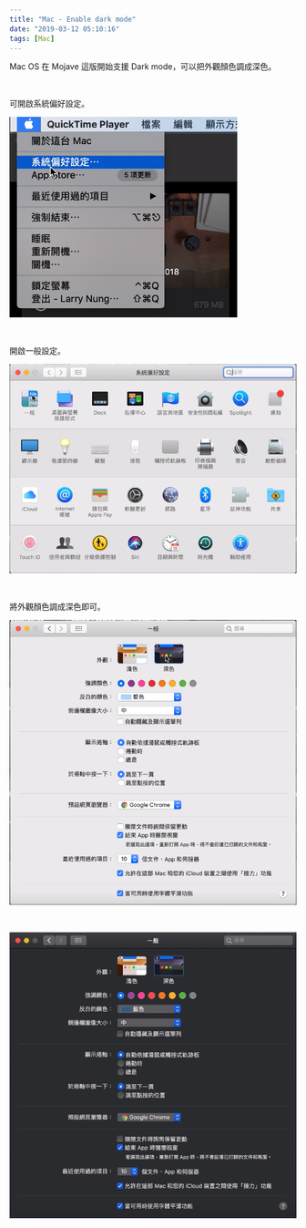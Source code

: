 ```yaml
---
title: "Mac - Enable dark mode"
date: "2019-03-12 05:10:16"
tags: [Mac]
---
```



Mac OS 在 Mojave 這版開始支援 Dark mode，可以把外觀顏色調成深色。  

<!-- More -->

<br/>


可開啟系統偏好設定。  

![1.png](1.png)

<br/>


開啟一般設定。  

![2.png](2.png)

<br/>


將外觀顏色調成深色即可。  

![3.png](3.png)

<br/>


![4.png](4.png)

<br/>
